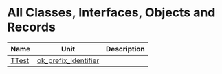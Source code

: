 # All Classes, Interfaces, Objects and Records


| Name | Unit | Description |
|---|---|---|
| [TTest](ok_prefix_identifier.TTest.md) | [ok_prefix_identifier](ok_prefix_identifier.md) |   |
